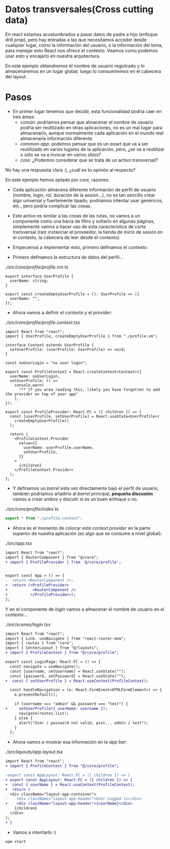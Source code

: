 # Datos transversales(Cross cutting data)

En react estamos acostumbrados a pasar datos de padre a hijo (enfoque drill prop),
pero hay entradas a las que necesitamos acceder desde cualquier lugar, como la información del usuario, o la información del tema, para manejar esto React nos ofrece el contexto.
Veamos como podemos usar esto y encajarlo en nuestra arquitectura.

En este ejemplo obtendremos el nombre de usuario registrado y lo almacenaremos en un lugar global, luego lo consumiremos en el
cabecera del layout.

# Pasos

- En primer lugar tenemos que decidir, esta funcionalidad podría caer en tres áreas:
  - _común_: podríamos pensar que almacenar el nombre de usuario podría ser reutilizado en otras aplicaciones, no es un mal lugar para almacenarlo,
    aunque normalmente cada aplicación en el mundo real almacenaría información diferente.
  - _common-app_: podemos pensar que es un _asset_ que va a ser reutilizado en varios lugares de la aplicación,
    pero, ¿se va a reutilizar o sólo se va a invocar en varios sitios?
  - _core_: ¿Podemos considerar que se trata de un activo transversal?

No hay una respuesta clara :), ¿cuál es tu opinión al respecto?

En este ejemplo hemos optado por _core_, razones:

- Cada aplicación almacena diferente información de perfil de usuario (nombre, login, rol, duración de la sesión...), no es tan sencillo
  crear algo universal y fuertemente tipado, podríamos intentar usar genéricos, etc., pero podría complicar las cosas.
- Este activo es similar a las cosas de las rutas, no vamos a un componente como una barra de filtro y soltarlo en algunas páginas,
  simplemente vamos a hacer uso de esta característica de corte transversal (raíz instanciar el proveedor, la tienda de inicio de sesión en el contexto, la cabecera de leer desde el contexto).

- Empecemos a implementar esto, primero definamos el contexto:

- Primero definamos la estructura de datos del perfil...

_./src/core/profile/profile.vm.ts_

```tsx
export interface UserProfile {
  userName: string;
}

export const createEmptyUserProfile = (): UserProfile => ({
  userName: "",
});
```

- Ahora vamos a definir el contexto y el _provider_:

_./src/core/profile/profile.context.tsx_

```tsx
import React from "react";
import { UserProfile, createEmptyUserProfile } from "./profile.vm";

interface Context extends UserProfile {
  setUserProfile: (userProfile: UserProfile) => void;
}

const noUserLogin = "no user login";

export const ProfileContext = React.createContext<Context>({
  userName: noUserLogin,
  setUserProfile: () =>
    console.warn(
      "** If you area reading this, likely you have forgotten to add the provider on top of your app"
    ),
});

export const ProfileProvider: React.FC = ({ children }) => {
  const [userProfile, setUserProfile] = React.useState<UserProfile>(
    createEmptyUserProfile()
  );

  return (
    <ProfileContext.Provider
      value={{
        userName: userProfile.userName,
        setUserProfile,
      }}
    >
      {children}
    </ProfileContext.Provider>
  );
};
```

- Y definamos un _barrel_ esta vez directamente bajo el perfil de usuario, también podríamos añadirlo al _barrel_ principal,
  **pequeña discusión** vamos a crear ambos y discutir si es un buen enfoque o no.

_./src/core/profile/index.ts_

```ts
export * from "./profile.context";
```

- Ahora es el momento de colocar este _context provider_ en la parte superior de nuestra aplicación (es algo que se consume a nivel global).

_./src/app.tsx_

```diff
import React from "react";
import { RouterComponent } from "@/core";
+ import { ProfileProvider } from '@/core/profile';


export const App = () => {
-  return <RouterComponent />;
+  return (<ProfileProvider>
+           <RouterComponent />
+          </ProfileProvider>);
};
```

Y en el componente de _login_ vamos a almacenar el nombre de usuario en el contexto...

_./src/scenes/login.tsx_

```diff
import React from "react";
import { Link, useNavigate } from "react-router-dom";
import { routes } from "core";
import { CenterLayout } from "@/layouts";
+ import { ProfileContext } from "@/core/profile";

export const LoginPage: React.FC = () => {
  const navigate = useNavigate();
  const [username, setUsername] = React.useState("");
  const [password, setPassword] = React.useState("");
+  const { setUserProfile } = React.useContext(ProfileContext);

  const handleNavigation = (e: React.FormEvent<HTMLFormElement>) => {
    e.preventDefault();

    if (username === "admin" && password === "test") {
+     setUserProfile({ userName: username });
      navigate(routes.list);
    } else {
      alert("User / password not valid, psst... admin / test");
    }
  };
```

- Ahora vamos a mostrar esa información en la _app bar_:

_./src/layouts/app.layout.tsx_

```diff
import React from "react";
+ import { ProfileContext } from "@/core/profile";

-export const AppLayout: React.FC = ({ children }) => (
+ export const AppLayout: React.FC = ({ children }) => {
+  const { userName } = React.useContext(ProfileContext);
+  return (
  <div className="layout-app-container">
-    <div className="layout-app-header">User Logged in</div>
+    <div className="layout-app-header">{userName}</div>
    {children}
  </div>
);
+ }
```

- Vamos a intentarlo :)

```diff
npm start
```

